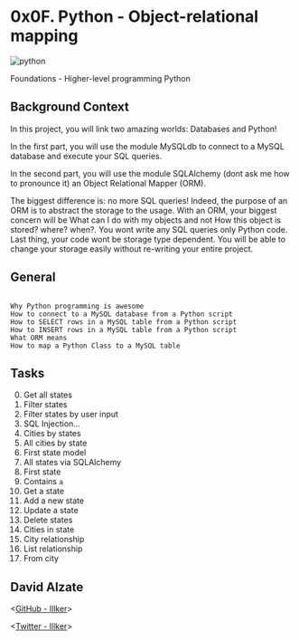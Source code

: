 # 0x0F. Python - Object-relational mapping


![python](https://miro.medium.com/max/757/1*gWvTBke0c8BFLGR8u_5zSg.jpeg)


 Foundations - Higher-level programming  Python


## Background Context

In this project, you will link two amazing worlds: Databases and Python!

In the first part, you will use the module MySQLdb to connect to a MySQL database and execute your SQL queries.

In the second part, you will use the module SQLAlchemy (dont ask me how to pronounce it) an Object Relational Mapper (ORM).

The biggest difference is: no more SQL queries! Indeed, the purpose of an ORM is to abstract the storage to the usage. With an ORM, your biggest concern will be What can I do with my objects and not How this object is stored? where? when?. You wont write any SQL queries only Python code. Last thing, your code wont be storage type dependent. You will be able to change your storage easily without re-writing your entire project.


## General

```

Why Python programming is awesome
How to connect to a MySQL database from a Python script
How to SELECT rows in a MySQL table from a Python script
How to INSERT rows in a MySQL table from a Python script
What ORM means
How to map a Python Class to a MySQL table

```

## Tasks

0. Get all states
1. Filter states
2. Filter states by user input
3. SQL Injection...
4. Cities by states
5. All cities by state
6. First state model
7. All states via SQLAlchemy
8. First state
9. Contains `a`
10. Get a state
11. Add a new state
12. Update a state
13. Delete states
14. Cities in state
15. City relationship
16. List relationship
17. From city


## David Alzate 

<[GitHub - Illker](https://github.com/illker)>

<[Twitter - Illker](https://twitter.com/illker)>
